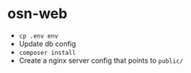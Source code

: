 # osn-web

- `cp .env env`
- Update db config
- `composer install`
- Create a nginx server config that points to `public/`
